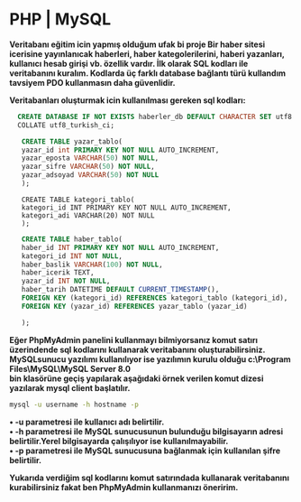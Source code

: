 # PHP | MySQL
**Veritabanı eğitim icin yapmış olduğum ufak bi proje
  Bir haber sitesi icerisine yayınlanıcak haberleri, haber kategolerilerini, haberi yazanları, kullanıcı hesab girişi vb. özellik vardır.
  İlk olarak SQL kodları ile veritabanını kuralım.
  Kodlarda üç farklı database bağlantı türü kullandım tavsiyem PDO kullanmasın daha güvenlidir.**

**Veritabanları oluşturmak icin kullanılması gereken sql kodları:**

```sql
  CREATE DATABASE IF NOT EXISTS haberler_db DEFAULT CHARACTER SET utf8 DEFAULT
  COLLATE utf8_turkish_ci;
```

```sql
   CREATE TABLE yazar_tablo(
   yazar_id int PRIMARY KEY NOT NULL AUTO_INCREMENT,
   yazar_eposta VARCHAR(50) NOT NULL,
   yazar_sifre VARCHAR(50) NOT NULL,
   yazar_adsoyad VARCHAR(50) NOT NULL
   );
```

```sqql
   CREATE TABLE kategori_tablo(
   kategori_id INT PRIMARY KEY NOT NULL AUTO_INCREMENT,
   kategori_adi VARCHAR(20) NOT NULL
   );
```

```sql
   CREATE TABLE haber_tablo(
   haber_id INT PRIMARY KEY NOT NULL AUTO_INCREMENT,
   kategori_id INT NOT NULL,
   haber_baslik VARCHAR(100) NOT NULL,
   haber_icerik TEXT,
   yazar_id INT NOT NULL,
   haber_tarih DATETIME DEFAULT CURRENT_TIMESTAMP(),
   FOREIGN KEY (kategori_id) REFERENCES kategori_tablo (kategori_id),
   FOREIGN KEY (yazar_id) REFERENCES yazar_tablo (yazar_id)

   );
```

**Eğer PhpMyAdmin panelini kullanmayı bilmiyorsanız komut satırı üzerindende sql kodlarını kullanarak veritabanını oluşturabilirsiniz.
MySQLsunucu yazılımı kullanılıyor ise yazılımın kurulu olduğu c:\Program Files\MySQL\MySQL Server 8.0\
bin klasörüne geçiş yapılarak aşağıdaki örnek verilen komut dizesi yazılarak mysql client başlatılır.**

```cmd
mysql -u username -h hostname -p
```

**• -u parametresi ile kullanıcı adı belirtilir. <br>
• -h parametresi ile MySQL sunucusunun bulunduğu bilgisayarın adresi belirtilir.Yerel bilgisayarda çalışılıyor ise kullanılmayabilir.<br>
• -p parametresi ile MySQL sunucusuna bağlanmak için kullanılan şifre belirtilir.<br>**

**Yukarıda verdiğim sql kodlarını komut satırındada kullanarak veritabanını kurabilirsiniz fakat ben PhpMyAdmin kullanmanızı öneririm.**

